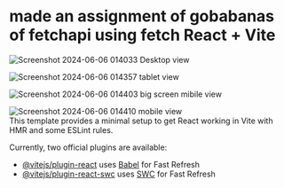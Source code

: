 # made an assignment of gobabanas of fetchapi using fetch React + Vite
![Screenshot 2024-06-06 014033](https://github.com/lavkesh89/Json-fetch-gobananas-assignment/assets/131283151/5cca846b-5da7-4284-b0ef-2d3310e152cd)
Desktop view<br>

![Screenshot 2024-06-06 014357](https://github.com/lavkesh89/Json-fetch-gobananas-assignment/assets/131283151/83aa5d7a-1851-435f-bd1c-25b7249be836)
tablet view<br>

![Screenshot 2024-06-06 014403](https://github.com/lavkesh89/Json-fetch-gobananas-assignment/assets/131283151/9eebe544-0052-41d0-9a5b-d1d450897fce)
big screen mibile view<br>

![Screenshot 2024-06-06 014410](https://github.com/lavkesh89/Json-fetch-gobananas-assignment/assets/131283151/07fcea9d-f322-4be0-af1b-105e2919d0be)
mobile view <br>
This template provides a minimal setup to get React working in Vite with HMR and some ESLint rules.

Currently, two official plugins are available:

- [@vitejs/plugin-react](https://github.com/vitejs/vite-plugin-react/blob/main/packages/plugin-react/README.md) uses [Babel](https://babeljs.io/) for Fast Refresh
- [@vitejs/plugin-react-swc](https://github.com/vitejs/vite-plugin-react-swc) uses [SWC](https://swc.rs/) for Fast Refresh

